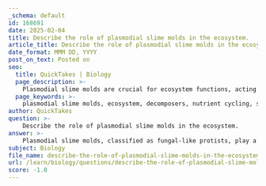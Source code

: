 ```yaml
---
_schema: default
id: 168691
date: 2025-02-04
title: Describe the role of plasmodial slime molds in the ecosystem.
article_title: Describe the role of plasmodial slime molds in the ecosystem.
date_format: MMM DD, YYYY
post_on_text: Posted on
seo:
  title: QuickTakes | Biology
  page_description: >-
    Plasmodial slime molds are crucial for ecosystem functions, acting as decomposers, contributing to nutrient cycling, improving soil health, regulating microbial populations, and serving as indicators of ecosystem health.
  page_keywords: >-
    plasmodial slime molds, ecosystem, decomposers, nutrient cycling, soil health, microorganisms, predation, symbiotic relationships, indicator species, forest ecosystem
author: QuickTakes
question: >-
    Describe the role of plasmodial slime molds in the ecosystem.
answer: >-
    Plasmodial slime molds, classified as fungal-like protists, play a significant role in ecosystems, particularly in nutrient cycling and decomposition. Here are some key aspects of their ecological role:\n\n1. **Decomposers**: Plasmodial slime molds, such as *Physarum polycephalum*, are important decomposers in forest ecosystems. They feed on decaying organic matter, including dead plant and animal material, as well as microorganisms like bacteria and fungal spores. By breaking down this organic matter, they help recycle nutrients back into the soil, making them available for other organisms.\n\n2. **Nutrient Cycling**: As they consume and digest organic material, plasmodial slime molds contribute to the nutrient cycling process. Their activity helps maintain soil fertility, which is crucial for plant growth. The nutrients released during decomposition can be utilized by plants, thus supporting the entire food web.\n\n3. **Soil Health**: By breaking down complex organic compounds, plasmodial slime molds improve soil structure and health. Their movement through the soil can aerate it, enhancing water infiltration and root penetration, which benefits plant life.\n\n4. **Predators of Microorganisms**: Plasmodial slime molds actively engulf bacteria and other small microorganisms through a process called phagocytosis. This predatory behavior helps regulate microbial populations in the soil, contributing to a balanced ecosystem.\n\n5. **Symbiotic Relationships**: While primarily decomposers, plasmodial slime molds can also engage in symbiotic relationships with other organisms. For instance, they may interact with plant roots, potentially aiding in nutrient uptake.\n\n6. **Indicator Species**: The presence and health of plasmodial slime molds can serve as indicators of ecosystem health. Their sensitivity to environmental changes, such as moisture levels and organic matter availability, makes them useful for monitoring ecosystem conditions.\n\nIn summary, plasmodial slime molds are vital components of their ecosystems, functioning as decomposers, nutrient recyclers, and regulators of microbial populations. Their activities support soil health and contribute to the overall balance of forest ecosystems.
subject: Biology
file_name: describe-the-role-of-plasmodial-slime-molds-in-the-ecosystem.md
url: /learn/biology/questions/describe-the-role-of-plasmodial-slime-molds-in-the-ecosystem
score: -1.0
---
```


&nbsp;